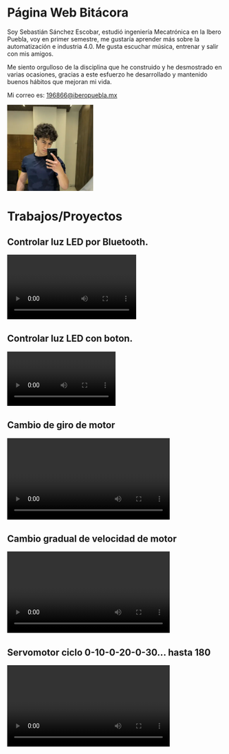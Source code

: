 # Página Web Bitácora

Soy Sebastián Sánchez Escobar, estudió ingeniería Mecatrónica en la Ibero Puebla, voy en primer semestre, me gustaría aprender más sobre la automatización e industria 4.0. Me gusta escuchar música, entrenar y salir con mis amigos. 

Me siento orgulloso de la disciplina que he construido y he desmostrado en varias ocasiones, gracias a este esfuerzo he desarrollado y mantenido buenos hábitos que mejoran mi vida.

Mi correo es: 196866@iberopuebla.mx 

<img src="recursos/imgs/fotoperfil.png" width="200">

# Trabajos/Proyectos
## **Controlar luz LED por Bluetooth.**
<video controls>
  <source src="recursos/imgs/ControlarLEDBluetooth.mp4" type="video/mp4">
</video>


## **Controlar luz LED con boton.**
<video controls style="width: 50%; max-width: 400px;">
  <source src="recursos/imgs/PXL_20250912_163927244.TS(1).mp4" type="video/mp4">
</video>


## **Cambio de giro de motor**
<video controls style="width: 75%; max-width: 800px;">
  <source src="recursos/imgs/cambio-giro-motor.mp4" type="video/mp4">
</video>

## **Cambio gradual de velocidad de motor**
<video controls style="width: 75%; max-width: 800px;">
  <source src="recursos/imgs/cambio-gradual-giro-motor.mp4" type="video/mp4">
</video>

## **Servomotor ciclo 0-10-0-20-0-30... hasta 180**
<video controls style="width: 75%; max-width: 800px;">
  <source src="recursos/imgs/servomotor-ciclo-0-10-0-20.mp4" type="video/mp4">
</video>


